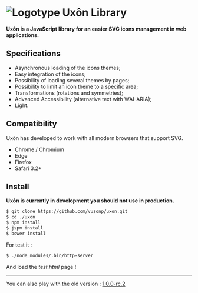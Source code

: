 # ![Logotype](http://www.thomasgirard.fr/uxon/uxon-logo.png) Uxôn Library

**Uxôn is a JavaScript library for an easier SVG icons management in web applications.**

## Specifications

- Asynchronous loading of the icons themes;
- Easy integration of the icons;
- Possibility of loading several themes by pages;
- Possibility to limit an icon theme to a specific area;
- Transformations (rotations and symmetries);
- Advanced Accessibility (alternative text with WAI-ARIA);
- Light.

## Compatibility
Uxôn has developed to work with all modern browsers that support SVG.

- Chrome / Chromium
- Edge
- Firefox
- Safari 3.2+

## Install

**Uxôn is currently in development you should not use in production.**

```sh
$ git clone https://github.com/vuzonp/uxon.git
$ cd ./uxon
$ npm install
$ jspm install
$ bower install
```

For test it :
```sh
$ ./node_modules/.bin/http-server
```
And load the *test.html* page !

---
You can also play with the old version : [1.0.0-rc.2](https://github.com/vuzonp/uxon/tree/1.0.0)
